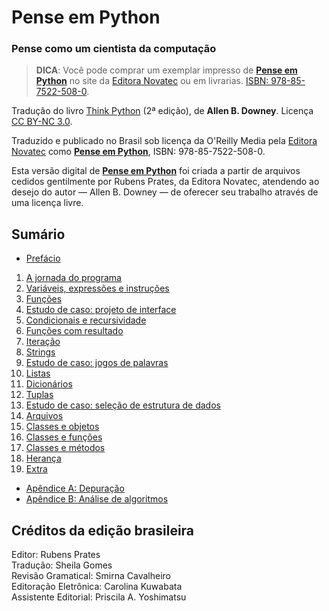 # Pense em Python

### Pense como um cientista da computação

> __DICA__: Você pode comprar um exemplar impresso de [__Pense em Python__](https://novatec.com.br/livros/pense-em-python/) no site da [Editora Novatec](https://novatec.com.br/livros/pense-em-python/) ou em livrarias. [ISBN: 978-85-7522-508-0](https://novatec.com.br/livros/pense-em-python/).

Tradução do livro [Think Python](http://greenteapress.com/wp/think-python-2e/) (2ª edição), de __Allen B. Downey__. Licença [CC BY-NC 3.0](https://github.com/PenseAllen/PensePython2/blob/master/LICENSE.md).

Traduzido e publicado no Brasil sob licença da O'Reilly Media pela [Editora Novatec](https://novatec.com.br) como [__Pense em Python__](https://novatec.com.br/livros/pense-em-python/), ISBN: 978-85-7522-508-0.

Esta versão digital de [__Pense em Python__](https://novatec.com.br/livros/pense-em-python/) foi criada a partir de arquivos cedidos gentilmente por Rubens Prates, da Editora Novatec, atendendo ao desejo do autor — Allen B. Downey — de oferecer seu trabalho através de uma licença livre.


## Sumário

* [Prefácio](00-prefacio.md)


1. [A jornada do programa](01-jornada.md)
2. [Variáveis, expressões e instruções](02-vars-expr-instr.md)
3. [Funções](03-funcoes.md)
4. [Estudo de caso: projeto de interface](04-caso-interface.md)
5. [Condicionais e recursividade](05-cond-recur.md)
6. [Funções com resultado](06-funcoes-result.md)
7. [Iteração](07-iteracao.md)
8. [Strings](08-strings.md)
9. [Estudo de caso: jogos de palavras](09-caso-palavras.md)
10. [Listas](10-listas.md)
11. [Dicionários](11-dicionarios.md)
12. [Tuplas](12-tuplas.md)
13. [Estudo de caso: seleção de estrutura de dados](13-caso-estruturas.md)
14. [Arquivos](14-arquivos.md)
15. [Classes e objetos](15-classes-objetos.md)
16. [Classes e funções](16-classes-funcoes.md)
17. [Classes e métodos](17-classes-metodos.md)
18. [Herança](18-heranca.md)
19. [Extra](19-extra.md)


* [Apêndice A: Depuração](A-depuracao.md)
* [Apêndice B: Análise de algoritmos](B-analise-algorit.md)


## Créditos da edição brasileira

Editor: Rubens Prates<br>
Tradução: Sheila Gomes<br>
Revisão Gramatical: Smirna Cavalheiro<br>
Editoração Eletrônica: Carolina Kuwabata<br>
Assistente Editorial: Priscila A. Yoshimatsu
